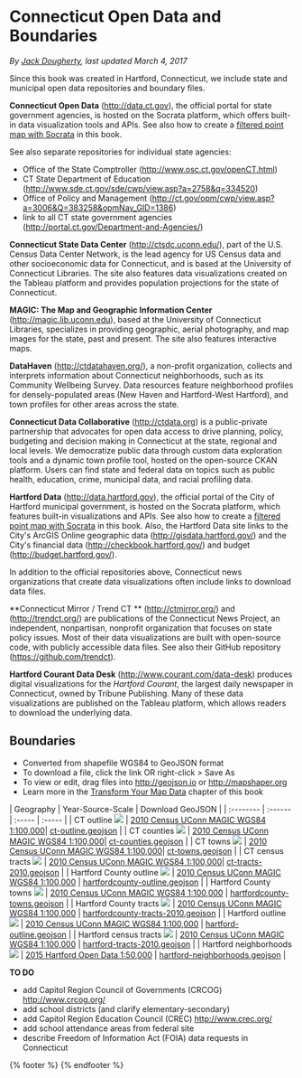 # Connecticut Open Data and Boundaries
*By [Jack Dougherty](../../introduction/who.md), last updated March 4, 2017*

Since this book was created in Hartford, Connecticut, we include state and municipal open data repositories and boundary files.

**Connecticut Open Data** (http://data.ct.gov), the official portal for state government agencies, is hosted on the Socrata platform, which offers built-in data visualization tools and APIs. See also how to create a [filtered point map with Socrata](../../map/socrata/index.html) in this book.

See also separate repositories for individual state agencies:
- Office of the State Comptroller (http://www.osc.ct.gov/openCT.html)
- CT State Department of Education (http://www.sde.ct.gov/sde/cwp/view.asp?a=2758&q=334520)
- Office of Policy and Management (http://ct.gov/opm/cwp/view.asp?a=3006&Q=383258&opmNav_GID=1386)
- link to all CT state government agencies (http://portal.ct.gov/Department-and-Agencies/)

**Connecticut State Data Center** (http://ctsdc.uconn.edu/), part of the U.S. Census Data Center Network, is the lead agency for US Census data and other socioeconomic data for Connecticut, and is based at the University of Connecticut Libraries. The site also features data visualizations created on the Tableau platform and provides population projections for the state of Connecticut.

**MAGIC: The Map and Geographic Information Center** (http://magic.lib.uconn.edu), based at the University of Connecticut Libraries, specializes in providing geographic, aerial photography, and map images for the state, past and present. The site also features interactive maps.

**DataHaven** (http://ctdatahaven.org/), a non-profit organization, collects and interprets information about Connecticut neighborhoods, such as its Community Wellbeing Survey. Data resources feature neighborhood profiles for densely-populated areas (New Haven and Hartford-West Hartford), and town profiles for other areas across the state.

**Connecticut Data Collaborative** (http://ctdata.org) is a public-private partnership that advocates for open data access to drive planning, policy, budgeting and decision making in Connecticut at the state, regional and local levels. We democratize public data through custom data exploration tools and a dynamic town profile tool, hosted on the open-source CKAN platform. Users can find state and federal data on topics such as public health, education, crime, municipal data, and racial profiling data.

**Hartford Data** (http://data.hartford.gov), the official portal of the City of Hartford municipal government, is hosted on the Socrata platform, which features built-in visualizations and APIs. See also how to create a [filtered point map with Socrata](../../map/socrata/index.html) in this book. Also, the Hartford Data site links to the City's ArcGIS Online geographic data (http://gisdata.hartford.gov/) and the City's financial data (http://checkbook.hartford.gov/) and budget (http://budget.hartford.gov/).

In addition to the official repositories above, Connecticut news organizations that create data visualizations often include links to download data files.

**Connecticut Mirror / Trend CT ** (http://ctmirror.org/) and (http://trendct.org/) are publications of the Connecticut News Project, an independent, nonpartisan, nonprofit organization that focuses on state policy issues. Most of their data visualizations are built with open-source code, with publicly accessible data files. See also their GitHub repository (https://github.com/trendct).

**Hartford Courant Data Desk** (http://www.courant.com/data-desk) produces digital visualizations for the *Hartford Courant*, the largest daily newspaper in Connecticut, owned by Tribune Publishing. Many of these data visualizations are published on the Tableau platform, which allows readers to download the underlying data.

## Boundaries
- Converted from shapefile WGS84 to GeoJSON format
- To download a file, click the link OR right-click > Save As
- To view or edit, drag files into http://geojson.io or http://mapshaper.org
- Learn more in the [Transform Your Map Data](../../transform) chapter of this book

| Geography | Year-Source-Scale  | Download GeoJSON |
| :-------- | :------ | :----- | :-----   |
| CT outline ![](ct-outline.png) | [2010 Census UConn MAGIC WGS84 1:100,000](http://magic.lib.uconn.edu/connecticut_data.html#boundaries)|  [ct-outline.geojson](ct-outline.geojson) |
| CT counties ![](ct-counties.png) | [2010 Census UConn MAGIC WGS84 1:100,000](http://magic.lib.uconn.edu/connecticut_data.html#boundaries)|  [ct-counties.geojson](ct-counties.geojson) |
| CT towns ![](ct-towns.png) | [2010 Census UConn MAGIC WGS84 1:100,000](http://magic.lib.uconn.edu/connecticut_data.html#boundaries)|  [ct-towns.geojson](ct-towns.geojson) |
| CT census tracts ![](ct-tracts-2010.png) | [2010 Census UConn MAGIC WGS84 1:100,000](http://magic.lib.uconn.edu/connecticut_data.html#boundaries)|  [ct-tracts-2010.geojson](ct-tracts-2010.geojson) |
| Hartford County outline ![](hartfordcounty-outline.png) | [2010 Census UConn MAGIC WGS84 1:100,000](http://magic.lib.uconn.edu/connecticut_data.html#boundaries) | [hartfordcounty-outline.geojson](hartfordcounty-outline.geojson) |
| Hartford County towns ![](hartfordcounty-towns.png) | [2010 Census UConn MAGIC WGS84 1:100,000](http://magic.lib.uconn.edu/connecticut_data.html#boundaries) | [hartfordcounty-towns.geojson](hartfordcounty-towns.geojson) |
| Hartford County tracts ![](hartfordcounty-tracts-2010.png) | [2010 Census UConn MAGIC WGS84 1:100,000](http://magic.lib.uconn.edu/connecticut_data.html#boundaries) | [hartfordcounty-tracts-2010.geojson](hartfordcounty-tracts-2010.geojson) |
| Hartford outline ![](hartford-outline.png) | [2010 Census UConn MAGIC WGS84 1:100,000](http://magic.lib.uconn.edu/connecticut_data.html#boundaries) | [hartford-outline.geojson](hartford-outline.geojson) |
| Hartford census tracts ![](hartford-tracts-2010.png) | [2010 Census UConn MAGIC WGS84 1:100,000](http://magic.lib.uconn.edu/connecticut_data.html#boundaries) | [hartford-tracts-2010.geojson](hartford-tracts-2010.geojson) |
| Hartford neighborhoods ![](hartford-neighborhoods.png) | [2015 Hartford Open Data 1:50,000](http://gisdata.hartford.gov/datasets/d3deb11bfd9242ce9c927187c512da9e_5) |  [hartford-neighborhoods.geojson](hartford-neighborhoods.geojson) |

**TO DO**
- add Capitol Region Council of Governments (CRCOG) http://www.crcog.org/
- add school districts (and clarify elementary-secondary)
- add Capitol Region Education Council (CREC) http://www.crec.org/
- add school attendance areas from federal site
- describe Freedom of Information Act (FOIA) data requests in Connecticut

{% footer %}
{% endfooter %}
